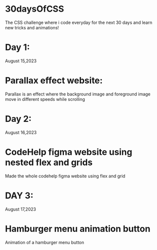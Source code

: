 # 30daysOfCSS
The CSS challenge where i code everyday for the next 30 days and learn new tricks and animations!
# Day 1:
August 15,2023
# Parallax effect website: 
Parallax is an effect where the background image and foreground image move in different speeds while scrolling
# Day 2:
August 16,2023
# CodeHelp figma website using nested flex and grids
Made the whole codehelp figma website using flex and grid
# DAY 3:
August 17,2023
# Hamburger menu animation button
Animation of a hamburger menu button
